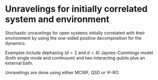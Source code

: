 # Unravelings for initially correlated system and environment
Stochastic unravelings for open systems initially correlated with their environment by using the one-sided positive decomposition for the dynamics.

Examples include dephasing ($d=2$ and $d=4$) Jaynes-Cummings model (both single mode and continuum) and two interacting qubits plus an external bath.

Unravelings are done using either MCWF, QSD or $\Psi$-RO.
